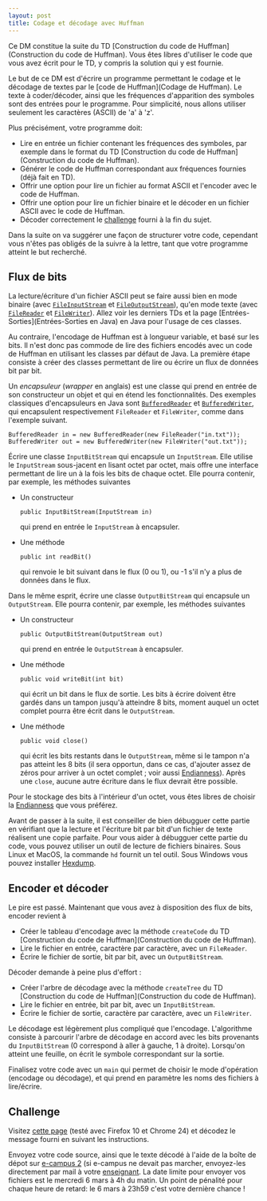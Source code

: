 ```yaml
---
layout: post
title: Codage et décodage avec Huffman
---
```


Ce DM constitue la suite du TD [Construction du code de Huffman](Construction du code de Huffman). Vous êtes libres d'utiliser le code que vous avez écrit pour le TD, y compris la solution qui y est fournie.

Le but de ce DM est d'écrire un programme permettant le codage et le décodage de textes par le [code de Huffman](Codage de Huffman). Le texte à coder/décoder, ainsi que les fréquences d'apparition des symboles sont des entrées pour le programme. Pour simplicité, nous allons utiliser seulement les caractères (ASCII) de 'a' à 'z'.

Plus précisément, votre programme doit:

- Lire en entrée un fichier contenant les fréquences des symboles, par exemple dans le format du TD [Construction du code de Huffman](Construction du code de Huffman).
- Générer le code de Huffman correspondant aux fréquences fournies (déjà fait en TD).
- Offrir une option pour lire un fichier au format ASCII et l'encoder avec le code de Huffman.
- Offrir une option pour lire un fichier binaire et le décoder en un fichier ASCII avec le code de Huffman.
- Décoder correctement le [challenge](#challenge) fourni à la fin du sujet.


Dans la suite on va suggérer une façon de structurer votre code, cependant vous n'êtes pas obligés de la suivre à la lettre, tant que votre programme atteint le but recherché.


## Flux de bits

La lecture/écriture d'un fichier ASCII peut se faire aussi bien en mode binaire (avec [`FileInputStream`](http://docs.oracle.com/javase/6/docs/api/java/io/FileInputStream.html) et [`FileOutputStream`](http://docs.oracle.com/javase/6/docs/api/java/io/FileOutputStream.html)), qu'en mode texte (avec [`FileReader`](http://docs.oracle.com/javase/6/docs/api/java/io/FileReader.html) et [`FileWriter`](http://docs.oracle.com/javase/6/docs/api/java/io/FileWriter.html)). Allez voir les derniers TDs et la page [Entrées-Sorties](Entrées-Sorties en Java) en Java pour l'usage de ces classes.

Au contraire, l'encodage de Huffman est à longueur variable, et basé sur les bits. Il n'est donc pas commode de lire des fichiers encodés avec un code de Huffman en utilisant les classes par défaut de Java. La première étape consiste à créer des classes permettant de lire ou écrire un flux de données bit par bit.

Un *encapsuleur* (*wrapper* en anglais) est une classe qui prend en entrée de son constructeur un objet et qui en étend les fonctionnalités. Des exemples classiques d'encapsuleurs en Java sont [`BufferedReader`](http://docs.oracle.com/javase/6/docs/api/java/io/BufferedReader.html) et [`BufferedWriter`](http://docs.oracle.com/javase/6/docs/api/java/io/BufferedWriter.html), qui encapsulent respectivement `FileReader` et `FileWriter`, comme dans l'exemple suivant.

~~~
BufferedReader in = new BufferedReader(new FileReader("in.txt"));
BufferedWriter out = new BufferedWriter(new FileWriter("out.txt"));
~~~

Écrire une classe `InputBitStream` qui encapsule un `InputStream`. Elle utilise le `InputStream` sous-jacent en lisant octet par octet, mais offre une interface permettant de lire un à la fois les bits de chaque octet. Elle pourra contenir, par exemple, les méthodes suivantes

- Un constructeur
  
  ~~~
  public InputBitStream(InputStream in)
  ~~~
  
  qui prend en entrée le `InputStream` à encapsuler.

- Une méthode 
  
  ~~~
  public int readBit()
  ~~~
  
  qui renvoie le bit suivant dans le flux (0 ou 1), ou -1 s'il n'y a plus de données dans le flux.


Dans le même esprit, écrire une classe `OutputBitStream` qui encapsule un `OutputStream`. Elle pourra contenir, par exemple, les méthodes suivantes

- Un constructeur
  
  ~~~
  public OutputBitStream(OutputStream out)
  ~~~
  
  qui prend en entrée le `OutputStream` à encapsuler.

- Une méthode 
  
  ~~~
  public void writeBit(int bit)
  ~~~
  
  qui écrit un bit dans le flux de sortie. Les bits à écrire doivent être gardés dans un tampon jusqu'à atteindre 8 bits, moment auquel un octet complet pourra être écrit dans le `OutputStream`.

- Une méthode
  
  ~~~
  public void close()
  ~~~
  
  qui écrit les bits restants dans le `OutputStream`, même si le tampon n'a pas atteint les 8 bits (il sera opportun, dans ce cas, d'ajouter assez de zéros pour arriver à un octet complet ; voir aussi [Endianness](Endianness)). Après une `close`, aucune autre écriture dans le flux devrait être possible.

Pour le stockage des bits à l'intérieur d'un octet, vous êtes libres de choisir la [Endianness](Endianness) que vous préférez.

Avant de passer à la suite, il est conseiller de bien débugguer cette partie en vérifiant que la lecture et l'écriture bit par bit d'un fichier de texte réalisent une copie parfaite. Pour vous aider à débugguer cette partie du code, vous pouvez utiliser un outil de lecture de fichiers binaires. Sous Linux et MacOS, la commande `hd` fournit un tel outil. Sous Windows vous pouvez installer [Hexdump](http://www.richpasco.org/utilities/hexdump.html).


## Encoder et décoder

Le pire est passé. Maintenant que vous avez à disposition des flux de bits, encoder revient à 

- Créer le tableau d'encodage avec la méthode `createCode` du TD [Construction du code de Huffman](Construction du code de Huffman).
- Lire le fichier en entrée, caractère par caractère, avec un `FileReader`.
- Écrire le fichier de sortie, bit par bit, avec un `OutputBitStream`.

Décoder demande à peine plus d'effort :

- Créer l'arbre de décodage avec la méthode `createTree` du TD [Construction du code de Huffman](Construction du code de Huffman).
- Lire le fichier en entrée, bit par bit, avec un `InputBitStream`.
- Écrire le fichier de sortie, caractère par caractère, avec un `FileWriter`.

Le décodage est légèrement plus compliqué que l'encodage. L'algorithme consiste à parcourir l'arbre de décodage en accord avec les bits provenants du `InputBitStream` (0 correspond à aller à gauche, 1 à droite). Lorsqu'on atteint une feuille, on écrit le symbole correspondant sur la sortie.

Finalisez votre code avec un `main` qui permet de choisir le mode d'opération (encodage ou décodage), et qui prend en paramètre les noms des fichiers à lire/écrire.


## Challenge

Visitez [cette page](http://swift.prism.uvsq.fr/py/in420-dms13.py/huffman) (testé avec Firefox 10 et Chrome 24) et décodez le message fourni en suivant les instructions.

Envoyez votre code source, ainsi que le texte décodé à l'aide de la boîte de dépot sur [e-campus 2](http://e-campus2.uvsq.fr/) (si e-campus ne devait pas marcher, envoyez-les directement par mail à votre [enseignant](http://www.prism.uvsq.fr/~dfl). La date limite pour envoyer vos fichiers est le mercredi 6 mars à 4h du matin. Un point de pénalité pour chaque heure de retard: le 6 mars à 23h59 c'est votre dernière chance !

